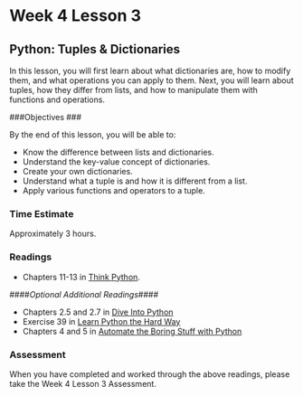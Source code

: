 # Week 4 Lesson 3 #
## Python: Tuples & Dictionaries ##

In this lesson, you will first learn about what dictionaries are, how to modify them, and what operations you can apply to them. Next, you will learn about tuples, how they differ from lists, and how to manipulate them with functions and operations.


###Objectives ###

By the end of this lesson, you will be able to:

- Know the difference between lists and dictionaries.
- Understand the key-value concept of dictionaries.
- Create your own dictionaries.
- Understand what a tuple is and how it is different from a list.
- Apply various functions and operators to a tuple.

### Time Estimate ###

Approximately 3 hours.

### Readings ####

- Chapters 11-13 in [Think Python](http://faculty.stedwards.edu/mikek/python/thinkpython.pdf).

####*Optional Additional Readings*####

- Chapters 2.5 and 2.7 in [Dive Into Python](http://www.diveintopython3.net/index.html)
- Exercise 39 in [Learn Python the Hard Way](http://proquest.safaribooksonline.com.proxy2.library.illinois.edu/book/programming/python/9780133124316)
- Chapters 4 and 5 in [Automate the Boring Stuff with Python](http://proquest.safaribooksonline.com.proxy2.library.illinois.edu/book/programming/python/9781457189906)

### Assessment ###

When you have completed and worked through the above readings, please take the Week 4 Lesson 3 Assessment.
